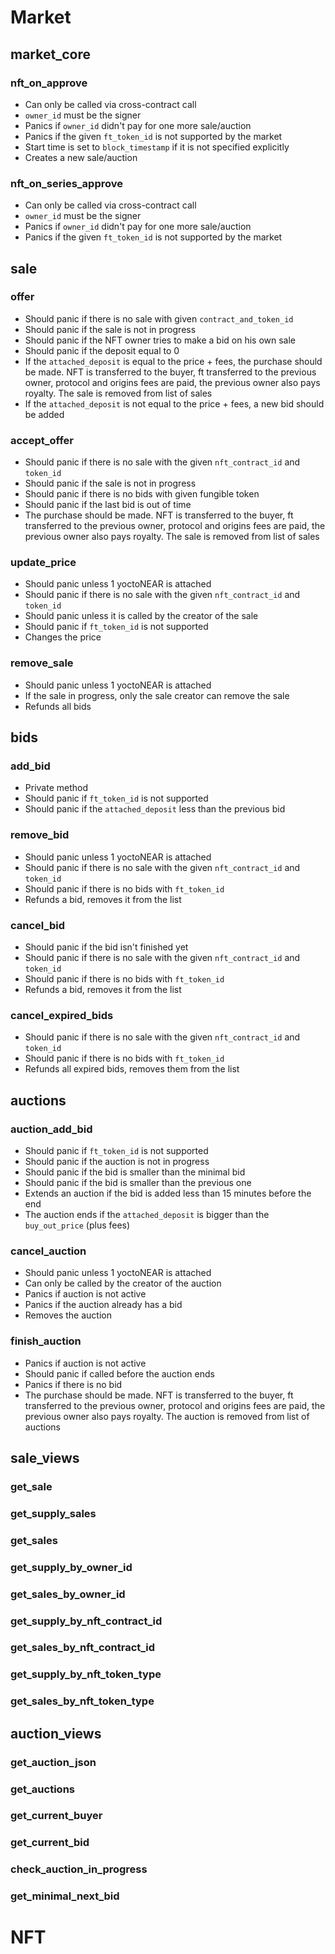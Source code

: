 # Market

## market_core

### nft_on_approve
- Can only be called via cross-contract call
- `owner_id` must be the signer
- Panics if `owner_id` didn't pay for one more sale/auction
- Panics if the given `ft_token_id` is not supported by the market
- Start time is set to `block_timestamp` if it is not specified explicitly
- Creates a new sale/auction
### nft_on_series_approve
- Can only be called via cross-contract call
- `owner_id` must be the signer
- Panics if `owner_id` didn't pay for one more sale/auction
- Panics if the given `ft_token_id` is not supported by the market

## sale

### offer
- Should panic if there is no sale with given `contract_and_token_id`
- Should panic if the sale is not in progress
- Should panic if the NFT owner tries to make a bid on his own sale
- Should panic if the deposit equal to 0
- If the `attached_deposit` is equal to the price + fees, the purchase should be made. NFT is transferred to the buyer, ft transferred to the previous owner, protocol and origins fees are paid, the previous owner also pays royalty. The sale is removed from list of sales
- If the `attached_deposit` is not equal to the price + fees, a new bid should be added
### accept_offer
- Should panic if there is no sale with the given `nft_contract_id` and `token_id`
- Should panic if the sale is not in progress
- Should panic if there is no bids with given fungible token
- Should panic if the last bid is out of time
- The purchase should be made. NFT is transferred to the buyer, ft transferred to the previous owner, protocol and origins fees are paid, the previous owner also pays royalty. The sale is removed from list of sales
### update_price
- Should panic unless 1 yoctoNEAR is attached
- Should panic if there is no sale with the given `nft_contract_id` and `token_id`
- Should panic unless it is called by the creator of the sale
- Should panic if `ft_token_id` is not supported
- Changes the price
### remove_sale
- Should panic unless 1 yoctoNEAR is attached
- If the sale in progress, only the sale creator can remove the sale
- Refunds all bids

## bids

### add_bid
- Private method
- Should panic if `ft_token_id` is not supported
- Should panic if the `attached_deposit` less than the previous bid
### remove_bid
- Should panic unless 1 yoctoNEAR is attached
- Should panic if there is no sale with the given `nft_contract_id` and `token_id`
- Should panic if there is no bids with `ft_token_id`
- Refunds a bid, removes it from the list
### cancel_bid
- Should panic if the bid isn't finished yet
- Should panic if there is no sale with the given `nft_contract_id` and `token_id`
- Should panic if there is no bids with `ft_token_id`
- Refunds a bid, removes it from the list
### cancel_expired_bids
- Should panic if there is no sale with the given `nft_contract_id` and `token_id`
- Should panic if there is no bids with `ft_token_id`
- Refunds all expired bids, removes them from the list

## auctions

### auction_add_bid
- Should panic if `ft_token_id` is not supported
- Should panic if the auction is not in progress
- Should panic if the bid is smaller than the minimal bid
- Should panic if the bid is smaller than the previous one
- Extends an auction if the bid is added less than 15 minutes before the end
- The auction ends if the `attached_deposit` is bigger than the `buy_out_price` (plus fees)
### cancel_auction
- Should panic unless 1 yoctoNEAR is attached
- Can only be called by the creator of the auction
- Panics if auction is not active
- Panics if the auction already has a bid
- Removes the auction
### finish_auction
- Panics if auction is not active
- Should panic if called before the auction ends
- Panics if there is no bid
- The purchase should be made. NFT is transferred to the buyer, ft transferred to the previous owner, protocol and origins fees are paid, the previous owner also pays royalty. The auction is removed from list of auctions

## sale_views

### get_sale
### get_supply_sales
### get_sales
### get_supply_by_owner_id
### get_sales_by_owner_id
### get_supply_by_nft_contract_id
### get_sales_by_nft_contract_id
### get_supply_by_nft_token_type
### get_sales_by_nft_token_type

## auction_views

### get_auction_json
### get_auctions
### get_current_buyer
### get_current_bid
### check_auction_in_progress
### get_minimal_next_bid

# NFT
